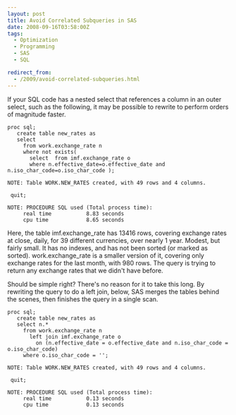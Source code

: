 ```yaml
---
layout: post
title: Avoid Correlated Subqueries in SAS
date: 2008-09-16T03:58:00Z
tags:
  - Optimization
  - Programming
  - SAS
  - SQL

redirect_from:
  - /2009/avoid-correlated-subqueries.html
---
```


If your SQL code has a nested select that references a column in an outer select, such as the following, it may be possible to rewrite to perform orders of magnitude faster.

```sas
proc sql;
   create table new_rates as
   select
     from work.exchange_rate n
     where not exists(
       select  from imf.exchange_rate o
       where n.effective_date=o.effective_date and n.iso_char_code=o.iso_char_code );

NOTE: Table WORK.NEW_RATES created, with 49 rows and 4 columns.

 quit;

NOTE: PROCEDURE SQL used (Total process time):
     real time           8.83 seconds
     cpu time            8.65 seconds
```

Here, the table imf.exchange_rate has 13416 rows, covering exchange rates at close, daily, for 39 different currencies, over nearly 1 year. Modest, but fairly small. It has no indexes, and has not been sorted (or marked as sorted). work.exchange_rate is a smaller version of it, covering only exchange rates for the last month, with 980 rows. The query is trying to return any exchange rates that we didn't have before.

Should be simple right? There's no reason for it to take this long. By rewriting the query to do a left join, below, SAS merges the tables behind the scenes, then finishes the query in a single scan.

```sas
proc sql;
   create table new_rates as
   select n.*
     from work.exchange_rate n
       left join imf.exchange_rate o
         on (n.effective_date = o.effective_date and n.iso_char_code = o.iso_char_code)
     where o.iso_char_code = '';

NOTE: Table WORK.NEW_RATES created, with 49 rows and 4 columns.

 quit;

NOTE: PROCEDURE SQL used (Total process time):
     real time           0.13 seconds
     cpu time            0.13 seconds
```
